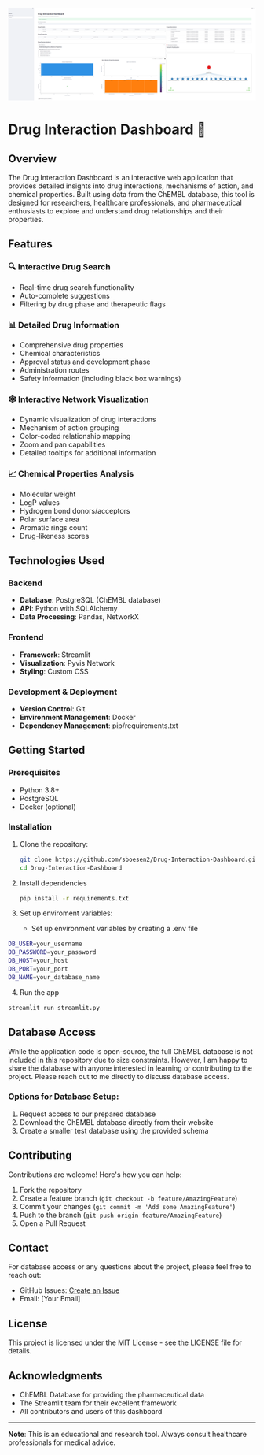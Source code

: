 ![Drug Dashboard](./image/Landing_Page.png)

# Drug Interaction Dashboard 🧬

## Overview

The Drug Interaction Dashboard is an interactive web application that provides detailed insights into drug interactions, mechanisms of action, and chemical properties. Built using data from the ChEMBL database, this tool is designed for researchers, healthcare professionals, and pharmaceutical enthusiasts to explore and understand drug relationships and their properties.

## Features

### 🔍 Interactive Drug Search
- Real-time drug search functionality
- Auto-complete suggestions
- Filtering by drug phase and therapeutic flags

### 📊 Detailed Drug Information
- Comprehensive drug properties
- Chemical characteristics
- Approval status and development phase
- Administration routes
- Safety information (including black box warnings)

### 🕸️ Interactive Network Visualization
- Dynamic visualization of drug interactions
- Mechanism of action grouping
- Color-coded relationship mapping
- Zoom and pan capabilities
- Detailed tooltips for additional information

### 📈 Chemical Properties Analysis
- Molecular weight
- LogP values
- Hydrogen bond donors/acceptors
- Polar surface area
- Aromatic rings count
- Drug-likeness scores

## Technologies Used

### Backend
- **Database**: PostgreSQL (ChEMBL database)
- **API**: Python with SQLAlchemy
- **Data Processing**: Pandas, NetworkX

### Frontend
- **Framework**: Streamlit
- **Visualization**: Pyvis Network
- **Styling**: Custom CSS

### Development & Deployment
- **Version Control**: Git
- **Environment Management**: Docker
- **Dependency Management**: pip/requirements.txt

## Getting Started

### Prerequisites
- Python 3.8+
- PostgreSQL
- Docker (optional)

### Installation

1. Clone the repository:
   
   ```bash
   git clone https://github.com/sboesen2/Drug-Interaction-Dashboard.git
   cd Drug-Interaction-Dashboard

2. Install dependencies

   ```bash
   pip install -r requirements.txt

3. Set up enviroment variables:
   - Set up environment variables by creating a .env file

```bash
DB_USER=your_username
DB_PASSWORD=your_password
DB_HOST=your_host
DB_PORT=your_port
DB_NAME=your_database_name
```

4. Run the app


```bash
streamlit run streamlit.py
```


## Database Access

While the application code is open-source, the full ChEMBL database is not included in this repository due to size constraints. However, I am happy to share the database with anyone interested in learning or contributing to the project. Please reach out to me directly to discuss database access.

### Options for Database Setup:
1. Request access to our prepared database
2. Download the ChEMBL database directly from their website
3. Create a smaller test database using the provided schema

## Contributing

Contributions are welcome! Here's how you can help:

1. Fork the repository
2. Create a feature branch (`git checkout -b feature/AmazingFeature`)
3. Commit your changes (`git commit -m 'Add some AmazingFeature'`)
4. Push to the branch (`git push origin feature/AmazingFeature`)
5. Open a Pull Request

## Contact

For database access or any questions about the project, please feel free to reach out:

- GitHub Issues: [Create an Issue](https://github.com/sboesen2/Drug-Interaction-Dashboard/issues)
- Email: [Your Email]

## License

This project is licensed under the MIT License - see the LICENSE file for details.

## Acknowledgments

- ChEMBL Database for providing the pharmaceutical data
- The Streamlit team for their excellent framework
- All contributors and users of this dashboard

---

**Note**: This is an educational and research tool. Always consult healthcare professionals for medical advice.












